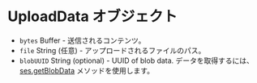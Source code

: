 # UploadData オブジェクト

* `bytes` Buffer - 送信されるコンテンツ。
* `file` String (任意) - アップロードされるファイルのパス。
* `blobUUID` String (optional) - UUID of blob data. データを取得するには、[ses.getBlobData](../session.md#sesgetblobdataidentifier) メソッドを使用します。
